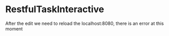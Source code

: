 # RestfulTaskInteractive

After the edit we need to reload the localhost:8080, there is an error at this moment